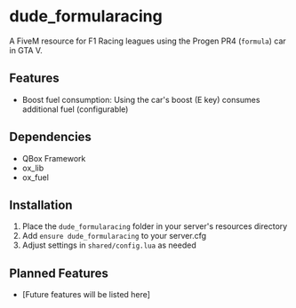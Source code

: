 # dude_formularacing

A FiveM resource for F1 Racing leagues using the Progen PR4 (`formula`) car in GTA V.

## Features
- Boost fuel consumption: Using the car's boost (E key) consumes additional fuel (configurable)

## Dependencies
- QBox Framework
- ox_lib
- ox_fuel

## Installation
1. Place the `dude_formularacing` folder in your server's resources directory
2. Add `ensure dude_formularacing` to your server.cfg
3. Adjust settings in `shared/config.lua` as needed

## Planned Features
- [Future features will be listed here]